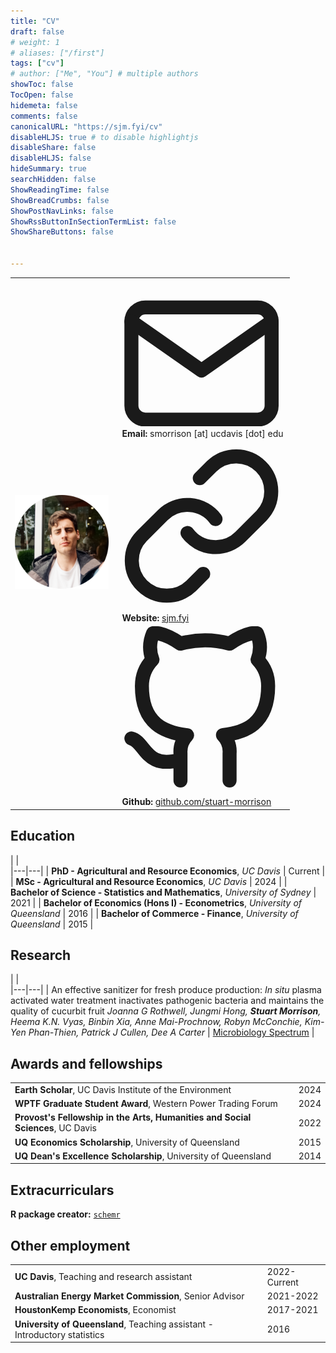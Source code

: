 ```yaml
---
title: "CV"
draft: false
# weight: 1
# aliases: ["/first"]
tags: ["cv"]
# author: ["Me", "You"] # multiple authors
showToc: false
TocOpen: false
hidemeta: false
comments: false
canonicalURL: "https://sjm.fyi/cv"
disableHLJS: true # to disable highlightjs
disableShare: false
disableHLJS: false
hideSummary: true
searchHidden: false
ShowReadingTime: false
ShowBreadCrumbs: false
ShowPostNavLinks: false
ShowRssButtonInSectionTermList: false
ShowShareButtons: false


---
```



<table>
    <tbody>
        <tr >
            <td rowspan=3><img src="/images/pfp_small.png">  </td>
            <td rowspan=1>
            <div class="social-icons">
                <svg xmlns="http://www.w3.org/2000/svg" viewBox="0 0 24 21" fill="none" stroke="currentcolor" stroke-width="2" stroke-linecap="round" stroke-linejoin="round"><path d="M4 4h16c1.1.0 2 .9 2 2v12c0 1.1-.9 2-2 2H4c-1.1.0-2-.9-2-2V6c0-1.1.9-2 2-2z"></path><polyline points="22,6 12,13 2,6"></polyline></svg>
            <b> &nbsp Email:</b> smorrison [at] ucdavis [dot] edu</td> </div>
        <tr>
            <td rowspan=1>
            <div class="social-icons">
                <svg xmlns="http://www.w3.org/2000/svg" viewBox="0 0 24 24" fill="none" stroke="currentcolor" stroke-width="2" stroke-linecap="round" stroke-linejoin="round"><path d="M10 13a5 5 0 007.54.54l3-3a5 5 0 00-7.07-7.07l-1.72 1.71"></path><path d="M14 11a5 5 0 00-7.54-.54l-3 3a5 5 0 007.07 7.07l1.71-1.71"></path></svg>
            <b> &nbsp Website:</b> <a href="https://sjm.fyi" target="_blank" rel="noopener noreferrer me" title="website">sjm.fyi</a> </td> </div>
        </tr>
        <tr>
            <td rowspan=1>
            <div class="social-icons">
                <svg xmlns="http://www.w3.org/2000/svg" viewBox="0 0 24 24" fill="none" stroke="currentcolor" stroke-width="2" stroke-linecap="round" stroke-linejoin="round"><path d="M9 19c-5 1.5-5-2.5-7-3m14 6v-3.87a3.37 3.37.0 00-.94-2.61c3.14-.35 6.44-1.54 6.44-7A5.44 5.44.0 0020 4.77 5.07 5.07.0 0019.91 1S18.73.65 16 2.48a13.38 13.38.0 00-7 0C6.27.65 5.09 1 5.09 1A5.07 5.07.0 005 4.77 5.44 5.44.0 003.5 8.55c0 5.42 3.3 6.61 6.44 7A3.37 3.37.0 009 18.13V22"></path></svg>
            <b>  &nbsp  Github:</b> <a href="https://github.com/stuart-morrison" target="_blank" rel="noopener noreferrer me" title="github">github.com/stuart-morrison</a> </td></div> 
        </tr>
    </tbody>
</table>



## Education

| |  
|---|---|
| **PhD - Agricultural and Resource Economics**, *UC Davis* | Current |
| **MSc - Agricultural and Resource Economics**, *UC Davis* | 2024 |
| **Bachelor of Science - Statistics and Mathematics**, *University of Sydney* | 2021 |
 | **Bachelor of Economics (Hons I) - Econometrics**, *University of Queensland* | 2016 |
|  **Bachelor of Commerce - Finance**, *University of Queensland* | 2015 |  



## Research

| |  
|---|---|
| An effective sanitizer for fresh produce production: _In situ_ plasma activated water treatment inactivates pathogenic bacteria and maintains the quality of cucurbit fruit _Joanna G Rothwell, Jungmi Hong, **Stuart Morrison**, Heema K.N. Vyas, Binbin Xia,  Anne Mai-Prochnow, Robyn McConchie, Kim-Yen Phan-Thien, Patrick J Cullen,  Dee A Carter_  | [Microbiology Spectrum](https://journals.asm.org/doi/10.1128/spectrum.00034-23) |



## Awards and fellowships
| | |
|---|---|
| **Earth Scholar**, UC Davis Institute of the Environment | 2024 |
| **WPTF Graduate Student Award**, Western Power Trading Forum | 2024 |
| **Provost's Fellowship in the Arts, Humanities and Social Sciences**, UC Davis | 2022 |
| **UQ Economics Scholarship**, University of Queensland  | 2015 |
| **UQ Dean's Excellence Scholarship**, University of Queensland | 2014 |



## Extracurriculars
**R package creator:** [`schemr`](https://CRAN.R-project.org/package=schemr)  

## Other employment

| | |
|---|---|
| **UC Davis**, Teaching and research assistant | 2022-Current |
| **Australian Energy Market Commission**, Senior Advisor | 2021-2022 |
| **HoustonKemp Economists**, Economist | 2017-2021 |
| **University of Queensland**, Teaching assistant - Introductory statistics |  2016 |